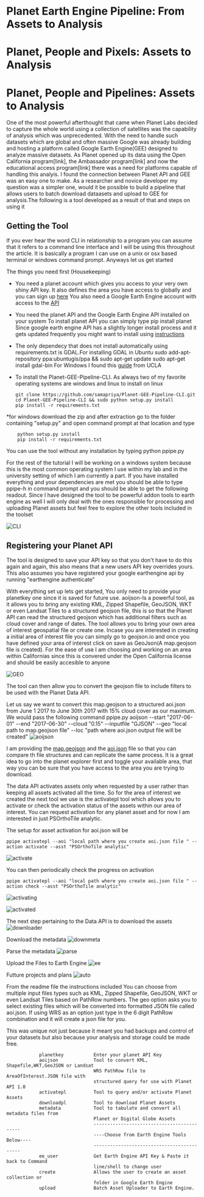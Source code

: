 # Planet Earth Engine Pipeline: From Assets to Analysis
# Planet, People and Pixels: Assets to Analysis
# Planet, People and Pipelines: Assets to Analysis

One of the most powerful afterthought that came when Planet Labs decided to capture the whole world using a collection of satellites was the capability of analysis which was unprecedented. With the need to handle such datasets which are global and often massive Google was already building and hosting a platform called Google Earth Engine(GEE) designed to analyze massive datasets. As Planet opened up its data using the Open California program[link], the Ambassador program[link]  and now the educational access program[link] there was a need for platforms capable of handling this analyis. I found the connection between Planet API and GEE was an easy one to make. As a researcher and novice developer my question was a simpler one, would it be possible to build a pipeline that allows users to batch download dataasets and upload to GEE for analysis.The following is a tool developed as a result of that and steps on using it 

## Getting the Tool
If you ever hear the word CLI in relationship to a program you can assume that it refers to a command line interface and I will be using this throughout the article. It is basically a program I can use on a unix or osx based terminal or windows command prompt. Anyways let us get started

The things you need first (Housekeeping)
* You need a planet account which gives you access to your very own shiny API key. It also defines the area you have access to globally and you can sign up
 [here](https://www.planet.com/explorer/) 
 You also need a Google Earth Engine account with access to the [API](https://signup.earthengine.google.com/#!/)

* You need the planet API and the Google Earth Engine API installed on your system
		To install planet API you can simply type
			pip install planet
		Since google earth engine API has a slightly longer install process and it gets updated frequently you might want to install using [instructions](https://developers.google.com/earth-engine/python_install)
* The only dependecy that does not install automatically using requirements.txt is GDAL.For installing GDAL in Ubuntu
		sudo add-apt-repository ppa:ubuntugis/ppa && sudo apt-get update
		sudo apt-get install gdal-bin
		For Windows I found this [guide](https://sandbox.idre.ucla.edu/sandbox/tutorials/installing-gdal-for-windows) from UCLA
*  To install the Planet-GEE-Pipeline-CLI. As always two of my favorite operating systems are windows and linux to install on linux
	```
	git clone https://github.com/samapriya/Planet-GEE-Pipeline-CLI.git
	cd Planet-GEE-Pipeline-CLI && sudo python setup.py install
	pip install -r requirements.txt
	```
*for windows download the zip and after extraction go to the folder containing "setup.py" and open command prompt at that location and type
```
	python setup.py install
	pip install -r requirements.txt
```

You can use the tool without any installation by typing python ppipe.py
		
For the rest of the tutorial I will be working on a windows system because this is the most common operating system I use within my lab and in the university setting of which I am currently a part. If you have installed everything and your dependencies are met you should be able to type ppipe-h in command prompt and you should be able to get the following readout. Since I have designed the tool to be powerful addon tools to earth engine as well I will only deal with the ones responsible for processing and uploading Planet assets but feel free to explore the other tools included in the toolset

![CLI](http://i.imgur.com/mRUcPtq.gif)

## Registering your Planet API
The tool is designed to save your API key so that you don't have to do this again and again, this also means that a new users API key overrides yours. This also assumes you have registered your google earthengine api by running "earthengine authenticate"

With everything set up lets get started, You only need to provide your planetkey one since it is saved for future use.
aoijson-Is a powerful tool, as it allows you to bring any existing KML, Zipped Shapefile, GeoJSON, WKT or even Landsat Tiles to a structured geojson file, this is so that the Planet API can read the structured geojson which has additional filters such as cloud cover and range of dates. The tool allows you to bring your own area of interest geospatial file or create one. Incase you are interested in creating a initial area of interest file you can simply go to geojson.io and once you have defined your area of interest click on save as GeoJson(A map.geojson file is created). For the ease of use I am choosing and working on an area within Californias since this is convered under the Open California license and should be easily accesible to anyone

![GEO](http://i.imgur.com/vmBGedl.gif)

The tool can then allow you to convert the geojson file to include filters to be used with the Planet Data API.

Let us say we want to convert this map.geojson to a structured aoi.json from June 1 2017 to June 30th 2017 with 15% cloud cover as our maximum. We would pass the following command
ppipe.py aoijson --start "2017-06-01" --end "2017-06-30" --cloud "0.15" --inputfile "GJSON"  --geo "local path to map.geojson file" --loc "path where aoi.json output file will be created"
![aoijson](http://i.imgur.com/5Pr0iqp.png)

I am providing the [map.geojson](https://filebin.ca/3S3EeDlgNzmj/map.geojson) and the [aoi.json](https://filebin.ca/3S3CzV90x72d/aoi.json) file so that you can compare th file structures and can replicate the same process. It is a great idea to go into the planet explorer first and toggle your available area, that way you can be sure that you have access to the area you are trying to download.

The data API activates assets only when requested by a user rather than keeping all assets activated all the time. So for the area of interest we created the next tool we use is the activatepl tool which allows you to activate or check the activation status of the assets within our area of interest. You can request activation for any planet asset and for now I am interested in just PSOrthoTile analytic.

The setup for asset activation for aoi.json will be

```
ppipe activatepl --aoi "local path where you create aoi.json file " --action activate --asst "PSOrthoTile analytic"
```

![activate](http://i.imgur.com/glkDz4K.png)

You can then periodically check the progress on activation

```
ppipe activatepl --aoi "local path where you create aoi.json file " --action check --asst "PSOrthoTile analytic"
```

![activating](http://i.imgur.com/KO8yTq8.png)

![activated](http://i.imgur.com/jIajFfE.png)

The next step pertaining to the Data API is to download the assets
![downloader](http://i.imgur.com/KItCGPK.png)

Download the metadata
![downmeta](http://i.imgur.com/zgZYmEy.png)

Parse the metadata
![parse](http://i.imgur.com/WUvFZNU.gif)

Upload the Files to Earth Engine
![ee](http://i.imgur.com/hkykXOo.gif)
 
 
Futture projects and plans
![auto](http://i.imgur.com/VaDrNTH.gif)


From the readme file the instructions included
You can choose from multiple input files types such as KML, Zipped Shapefile, GeoJSON, WKT or even Landsat Tiles based on PathRow numbers. The geo option asks you to select existing files which will be converted into formatted JSON file called aoi.json. If using WRS as an option just type in the 6 digit PathRow combination and it will create a json file for you.

This was unique not just because it meant you had backups and control of your datasets but also because your analysis and storage could be made free.
```
 			planetkey           Enter your planet API Key
			aoijson             Tool to convert KML, Shapefile,WKT,GeoJSON or Landsat
								WRS PathRow file to AreaOfInterest.JSON file with
								structured query for use with Planet API 1.0
			activatepl          Tool to query and/or activate Planet Assets
			downloadpl          Tool to download Planet Assets
			metadata            Tool to tabulate and convert all metadata files from
								Planet or Digital Globe Assets
								-------------------------------------------
								----Choose from Earth Engine Tools Below----
								-------------------------------------------
			ee_user             Get Earth Engine API Key & Paste it back to Command
								line/shell to change user
			create              Allows the user to create an asset collection or
								folder in Google Earth Engine
			upload              Batch Asset Uploader to Earth Engine.
```
